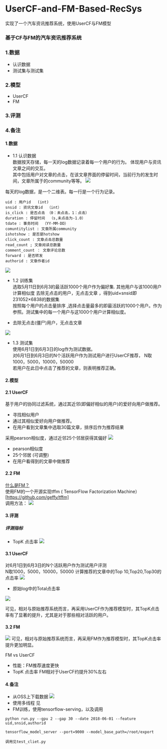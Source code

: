 # UserCF-and-FM-Based-RecSys
实现了一个汽车资讯推荐系统，使用UserCF与FM模型
### 基于CF与FM的汽车资讯推荐系统

### 1.数据
* 认识数据
* 测试集与测试集    
 
### 2.模型
*  UserCF 
*  FM

### 3.评测
### 4.备注















#### 1.数据

* 1.1 认识数据  
数据按天存储，每一天的log数据记录着每一个用户的行为。
体现用户与资讯文章之间的交互。  
其中包括用户对文章的点击，在该文章界面的停留时间，当前行为的发生时间，文章所属于的community等等。
![](https://ws1.sinaimg.cn/large/0069RVTdgy1fu98ptlhz0j30bg058glq.jpg)


每天的log数据，是一个二维表。每一行是一个行为记录。  

	uid : 用户id   (int)  
	snsid : 资讯文章id  （int）  
	is_click : 是否点击 （0：未点击，1：点击）  
	duration : 停留时间  （s,未点击为-1.0）  
	tdate : 事务时间  （YY-MM-DD）  
	comuntitylist : 文章所属community   
	ishotshow : 是否是hotshow  
	click_count : 文章点击总数量  
	read_count ; 文章阅读总数量   
	comment_count ： 文章评论总数  
	forward : 是否转发  
	authorid : 文章作者id  

![](https://ws1.sinaimg.cn/large/0069RVTdgy1fu98p7xontj30ds027q3a.jpg)

* 1.2 训练集  
 选取5月11日到6月3的最活跃1000个用户作为偏好集.  其他用户与该1000用户计算相似度
 去除无点击的用户，无点击文章 ，得到uid×snsid即
231052×6838的数据集  
按照每个用户的点击量排序 ,选择点击量最多的即最活跃的1000个用户。作为参照。测试集中的每一个用户与这1000个用户计算相似度。
 
 * 去除无点击(僵尸)用户，无点击文章
 
  ![](https://ws2.sinaimg.cn/large/0069RVTdgy1fu99j3d43sj30s60d1wfi.jpg)

* 1.3 测试集  
使用6月1日到6月3日的log作为测试数据。  
对6月1日到6月3日的N个活跃用户作为测试用户进行UserCF推荐，  N取1000，5000，10000，50000   
若用户在此日中点击了推荐的文章，则表明推荐正确。  



#### 2.模型

#### 2.1 UserCF
基于用户的协同过滤系统，通过其近邻(即偏好相似的用户)的爱好向用户做推荐。  

* 寻找相似用户  
* 通过其相似爱好向用户做推荐。  
* 在用户看到文章集中选取30篇文章，排序后作为推荐结果  
 
采用pearson相似度，通过近邻25个邻居获得其偏好
![](https://ws3.sinaimg.cn/large/006tKfTcgy1ft4lvsbk9uj30rv074tas.jpg)
 
 *  pearson相似度
 *  25个邻居 (可调整)
 *  在用户看得到的文章中做推荐

#### 2.2 FM
[什么是FM？](https://tracholar.github.io/machine-learning/2017/03/10/factorization-machine.html)    
使用FM的一个开源实现tffm 
( TensorFlow  Factorization Machine）[https://github.com/geffy/tffm]  
调用方法：
![](https://ws4.sinaimg.cn/large/0069RVTdgy1fu9a547nx8j30eo06tt9h.jpg)

#### 3.评测

##### 评测指标
* TopK 点击率
![](https://ws4.sinaimg.cn/large/0069RVTdgy1fu9a1lfx78j30vo0mdn26.jpg)

#### 3.1 UserCF
对6月1日到6月3日的N个活跃用户作为测试用户评测   
 N取1000，5000，10000，50000
	计算推荐的文章中的Top 10,Top20,Top30的点击率
 ![](https://ws3.sinaimg.cn/large/0069RVTdgy1fu99uhasc6j30o606f3zb.jpg)


* 原始log中的Total点击率  

![](https://ws4.sinaimg.cn/large/0069RVTdgy1fu99v73owtj30qk07vwfq.jpg)
 
 可见，相对与原始推荐系统而言，再采用UserCF作为推荐模型时，其TopK点击率有了显著的提升，尤其是对于那些相对活跃的用户。  
#### 3.2 FM 
 
 ![](https://ws2.sinaimg.cn/large/0069RVTdgy1fu99xm9aptj30qq07lwfb.jpg)
  可见，相对与原始推荐系统而言，再采用FM作为推荐模型时，其TopK点击率提升更加明显。
  
FM vs UserCF

* 性能：FM推荐速度更快
* TopK 点击率 FM相对于UserCF约提升30%左右


#### 4.备注

* 从OSS上下载数据
![](https://ws4.sinaimg.cn/large/0069RVTdgy1fu9abuiyprj30pt0ahacq.jpg)
* 使用多线程
	见
* FM训练，使用tensorflow-serving，以及调用
	
	
```
python run.py --gpu 2 --gap 30 --date 2018-06-01 --feature uid,snsid,authorid

tensorflow_model_server --port=9000 --model_base_path=/root/export

调用见test_cliet.py
